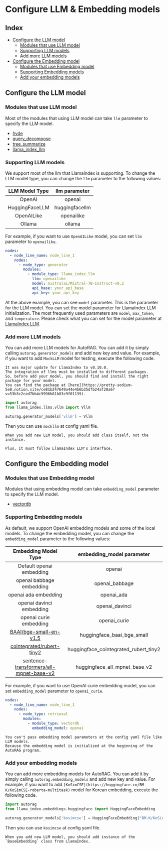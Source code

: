 # Configure LLM & Embedding models

## Index

- [Configure the LLM model](#configure-the-llm-model)
    - [Modules that use LLM model](#modules-that-use-llm-model)
    - [Supporting LLM models](#supporting-llm-models)
    - [Add more LLM models](#add-more-llm-models)
- [Configure the Embedding model](#configure-the-embedding-model)
    - [Modules that use Embedding model](#modules-that-use-embedding-model)
    - [Supporting Embedding models](#supporting-embedding-models)
    - [Add your embedding models](#add-your-embedding-models)

## Configure the LLM model

### Modules that use LLM model

Most of the modules that using LLM model can take `llm` parameter to specify the LLM model.

- [hyde](nodes/query_expansion/hyde.md)
- [query_decompose](nodes/query_expansion/query_decompose.md)
- [tree_summarize](nodes/passage_compressor/tree_summarize.md)
- [llama_index_llm](nodes/generator/llama_index_llm.md)

### Supporting LLM models

We support most of the llm that LlamaIndex is supporting.
To change the LLM model type, you can change the `llm` parameter to the following values:

|     LLM Model Type      |      llm parameter      |
|:-----------------------:|:-----------------------:|
|         OpenAI          |         openai          |
|     HuggingFaceLLM      |     huggingfacellm      |
|       OpenAILike        |       openailike        |
|        Ollama           |         ollama          |


For example, if you want to use `OpenAILike` model, you can set `llm` parameter to `openailike`.

```yaml
nodes:
  - node_line_name: node_line_1
    nodes:
      - node_type: generator
        modules:
          - module_type: llama_index_llm
            llm: openailike
            model: mistralai/Mistral-7B-Instruct-v0.2
            api_base: your_api_base
            api_key: your_api_key
```

At the above example, you can see `model` parameter.
This is the parameter for the LLM model.
You can set the model parameter for LlamaIndex LLM initialization.
The most frequently used parameters are `model`, `max_token`, and `temperature`.
Please check what you can set for the model parameter
at [LlamaIndex LLM](https://docs.llamaindex.ai/en/latest/api_reference/llms.html).

### Add more LLM models

You can add more LLM models for AutoRAG.
You can add it by simply calling `autorag.generator_models` and add new key and value.
For example, if you want to add `MockLLM` model for testing, execute the following code.

```{attention}
It was major update for LlamaIndex to v0.10.0. 
The integration of llms must be installed to different packages.
So, before add your model, you should find and install the right package for your model.
You can find the package at [here](https://pretty-sodium-5e0.notion.site/ce81b247649a44e4b6b35dfb24af28a6?v=53b3c2ced7bb4c9996b81b83c9f01139).
```

```python
import autorag
from llama_index.llms.vllm import Vllm

autorag.generator_models['vllm'] = Vllm
```

Then you can use `mockllm` at config yaml file.

```{caution}
When you add new LLM model, you should add class itself, not the instance.

Plus, it must follow LlamaIndex LLM's interface.
```

## Configure the Embedding model

### Modules that use Embedding model

Modules that using embedding model can take `embedding_model` parameter to specify the LLM model.

- [vectordb](nodes/retrieval/vectordb.md)

### Supporting Embedding models

As default, we support OpenAI embedding models and some of the local models.
To change the embedding model, you can change the `embedding_model` parameter to the following values:

|                                           Embedding Model Type                                            |       embedding_model parameter       |
|:---------------------------------------------------------------------------------------------------------:|:-------------------------------------:|
|                                         Default openai embedding                                          |                openai                 |
|                                         openai babbage embedding                                          |            openai_babbage             |
|                                           openai ada embedding                                            |              openai_ada               |
|                                         openai davinci embedding                                          |            openai_davinci             |
|                                          openai curie embedding                                           |             openai_curie              |
|                  [BAAI/bge-small-en-v1.5](https://huggingface.co/BAAI/bge-small-en-v1.5)                  |      huggingface_baai_bge_small       |
|               [cointegrated/rubert-tiny2](https://huggingface.co/cointegrated/rubert-tiny2)               | huggingface_cointegrated_rubert_tiny2 |
| [sentence-transformers/all-mpnet-base-v2](https://huggingface.co/sentence-transformers/all-mpnet-base-v2) |     huggingface_all_mpnet_base_v2     |

For example, if you want to use OpenAI curie embedding model, you can set `embedding_model` parameter to `openai_curie`.

```yaml
nodes:
  - node_line_name: node_line_1
    nodes:
      - node_type: retrieval
        modules:
          - module_type: vectordb
            embedding_model: openai
```

```{attention}
You can't pass embedding model parameters at the config yaml file like LLM models.
Because the embedding model is initialized at the beginning of the AutoRAG program.
```

### Add your embedding models

You can add more embedding models for AutoRAG.
You can add it by simply calling `autorag.embedding_models` and add new key and value.
For example,
if you want to add `[KoSimCSE](https://huggingface.co/BM-K/KoSimCSE-roberta-multitask)` model for Korean embedding,
execute the following code.

```python
import autorag
from llama_index.embeddings.huggingface import HuggingFaceEmbedding

autorag.generator_models['kosimcse'] = HuggingFaceEmbedding("BM-K/KoSimCSE-roberta-multitask")
```

Then you can use `kosimcse` at config yaml file.

```{caution}
When you add new LLM model, you should add instance of the `BaseEmbedding` class from LlamaIndex.
```
 
